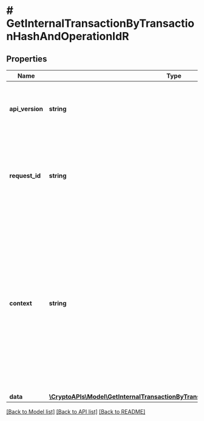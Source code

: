 # # GetInternalTransactionByTransactionHashAndOperationIdR

## Properties

Name | Type | Description | Notes
------------ | ------------- | ------------- | -------------
**api_version** | **string** | Specifies the version of the API that incorporates this endpoint. |
**request_id** | **string** | Defines the ID of the request. The &#x60;requestId&#x60; is generated by Crypto APIs and it&#39;s unique for every request. |
**context** | **string** | In batch situations the user can use the context to correlate responses with requests. This property is present regardless of whether the response was successful or returned as an error. &#x60;context&#x60; is specified by the user. | [optional]
**data** | [**\CryptoAPIs\Model\GetInternalTransactionByTransactionHashAndOperationIdRData**](GetInternalTransactionByTransactionHashAndOperationIdRData.md) |  |

[[Back to Model list]](../../README.md#models) [[Back to API list]](../../README.md#endpoints) [[Back to README]](../../README.md)
